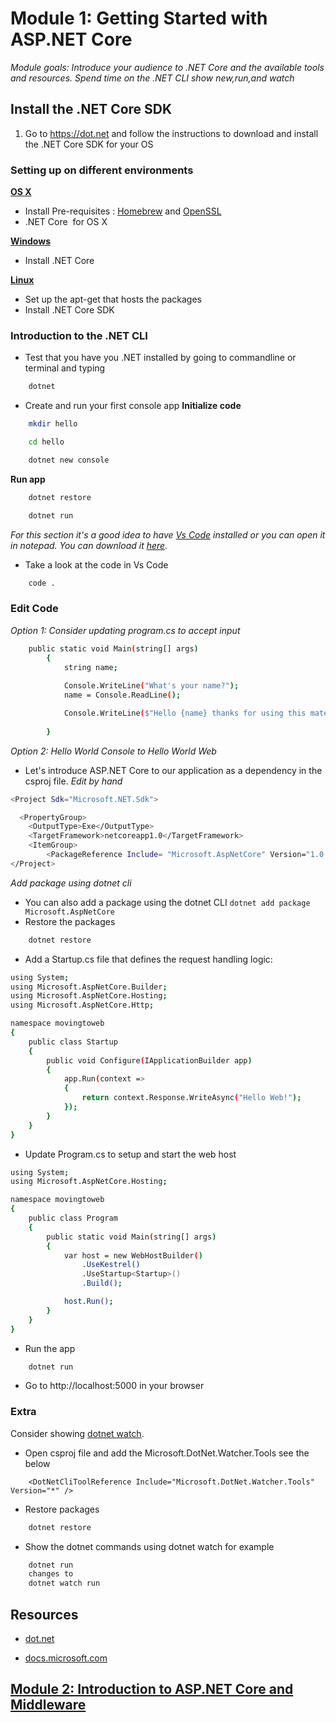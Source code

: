 # Module 1: Getting Started with ASP.NET Core 

*Module goals: Introduce your audience to .NET Core and the available tools and resources.*
*Spend time on the .NET CLI show new,run,and watch*

## Install the .NET Core SDK 
1. Go to https://dot.net and follow the instructions to download and install the .NET Core SDK for your OS

### Setting up on different environments
[**OS X**](https://www.microsoft.com/net/core#macos)

- Install Pre-requisites : [Homebrew](http://brew.sh/) and [OpenSSL](https://www.openssl.org/)
- .NET Core  for OS X

[**Windows**](https://www.microsoft.com/net/core#windows)

- Install .NET Core

[**Linux**](https://www.microsoft.com/net/core#ubuntu)

- Set up the apt-get that hosts the packages 
- Install .NET Core SDK

### Introduction to the .NET CLI

- Test that you have you .NET installed by going to commandline or terminal and typing 
```sh
    dotnet 
```
- Create and run your first console app
**Initialize code**
```sh
    mkdir hello

    cd hello

    dotnet new console
```
**Run app**
```sh
    dotnet restore

    dotnet run
```
*For this section it's a good idea to have [Vs Code](https://code.visualstudio.com/) installed or you can open it in notepad.  You can download it [here](https://code.visualstudio.com/).*

- Take a look at the code in Vs Code 

```sh
    code .
```
### Edit Code 

*Option 1: Consider updating program.cs to accept input* 
```sh
    public static void Main(string[] args)
        {
            string name;
            
            Console.WriteLine("What's your name?");
            name = Console.ReadLine();

            Console.WriteLine($"Hello {name} thanks for using this material");
            
        }
```
*Option 2: Hello World Console to Hello World Web*

- Let's introduce ASP.NET Core to our application as a  dependency in the csproj file.
*Edit by hand*
```sh
<Project Sdk="Microsoft.NET.Sdk">

  <PropertyGroup>
    <OutputType>Exe</OutputType>
    <TargetFramework>netcoreapp1.0</TargetFramework>
    <ItemGroup>
        <PackageReference Include= "Microsoft.AspNetCore" Version="1.0.0" />
</Project>
   ```
*Add package using dotnet cli*
- You can also add a package using the dotnet CLI
`dotnet add package Microsoft.AspNetCore`
- Restore the packages 
```sh
    dotnet restore
```
- Add a Startup.cs file that defines the request handling logic:
```sh
using System;
using Microsoft.AspNetCore.Builder;
using Microsoft.AspNetCore.Hosting;
using Microsoft.AspNetCore.Http;

namespace movingtoweb
{
    public class Startup
    {
        public void Configure(IApplicationBuilder app)
        {
            app.Run(context =>
            {
                return context.Response.WriteAsync("Hello Web!");
            });
        }
    }
}
```
- Update Program.cs to setup and start the web host 
```sh
using System;
using Microsoft.AspNetCore.Hosting;

namespace movingtoweb
{
    public class Program
    {
        public static void Main(string[] args)
        {
            var host = new WebHostBuilder()
                .UseKestrel()
                .UseStartup<Startup>()
                .Build();

            host.Run();
        }
    }
}
```
- Run the app 
```sh
    dotnet run
```
- Go to  http://localhost:5000 in your browser

### Extra 
Consider showing [dotnet watch](https://docs.microsoft.com/en-us/aspnet/core/tutorials/dotnet-watch).
- Open csproj file and add the Microsoft.DotNet.Watcher.Tools see the below 

```
    <DotNetCliToolReference Include="Microsoft.DotNet.Watcher.Tools" Version="*" />
```
 
- Restore packages
```sh
    dotnet restore
```
- Show the dotnet commands using dotnet watch for example 
```sh
    dotnet run 
    changes to 
    dotnet watch run
```


## Resources
- [dot.net](https://www.microsoft.com/net) 

- [docs.microsoft.com](https://docs.microsoft.com/)

## [Module 2: Introduction to ASP.NET Core and  Middleware](https://github.com/microsoft-dx/aspnet-core-fundamentals-mva/blob/master/2.Introduction%20into%20ASP.NET%20Core/README.md)
